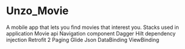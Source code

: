 # Unzo_Movie
A mobile app that lets you find movies that interest you.
Stacks used in application
Movie api
Navigation component
Dagger Hilt dependency injection
Retrofit 2
Paging
Glide
Json
DataBinding
ViewBinding


